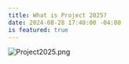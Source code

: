 ```yaml
---
title: What is Project 2025?
date: 2024-08-28 17:40:00 -04:00
is featured: true
---
```


![Project2025.png](/uploads/Project2025.png)